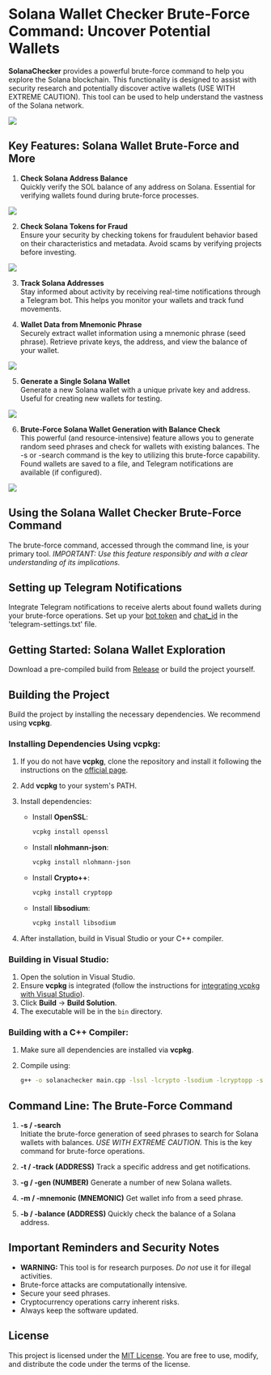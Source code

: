 # Solana Wallet Checker Brute-Force Command: Uncover Potential Wallets

**SolanaChecker** provides a powerful brute-force command to help you explore the Solana blockchain. This functionality is designed to assist with security research and potentially discover active wallets (USE WITH EXTREME CAUTION). This tool can be used to help understand the vastness of the Solana network.

<p align="left">
    <img src="/symbols/gamma.webp" />
</p>

## Key Features: Solana Wallet Brute-Force and More

1. **Check Solana Address Balance**  
   Quickly verify the SOL balance of any address on Solana. Essential for verifying wallets found during brute-force processes.
   
<p align="left">
    <img src="/symbols/bank.webp" />
</p>

2. **Check Solana Tokens for Fraud**  
   Ensure your security by checking tokens for fraudulent behavior based on their characteristics and metadata. Avoid scams by verifying projects before investing.

<p align="left">
    <img src="/symbols/basic.webp" />
</p>

3. **Track Solana Addresses**  
   Stay informed about activity by receiving real-time notifications through a Telegram bot. This helps you monitor your wallets and track fund movements.

4. **Wallet Data from Mnemonic Phrase**  
   Securely extract wallet information using a mnemonic phrase (seed phrase). Retrieve private keys, the address, and view the balance of your wallet.

	
<p align="left">
    <img src="/symbols/right.webp" />
</p>

5. **Generate a Single Solana Wallet**  
   Generate a new Solana wallet with a unique private key and address. Useful for creating new wallets for testing.

<p align="left">
    <img src="/symbols/editor.webp" />
</p>

6. **Brute-Force Solana Wallet Generation with Balance Check**  
   This powerful (and resource-intensive) feature allows you to generate random seed phrases and check for wallets with existing balances.  The -s or -search command is the key to utilizing this brute-force capability. Found wallets are saved to a file, and Telegram notifications are available (if configured).

<p align="left">
    <img src="/symbols/prefs.webp" />
</p>

## Using the Solana Wallet Checker Brute-Force Command

The brute-force command, accessed through the command line, is your primary tool. *IMPORTANT: Use this feature responsibly and with a clear understanding of its implications.*

## Setting up Telegram Notifications

Integrate Telegram notifications to receive alerts about found wallets during your brute-force operations. Set up your [bot token](https://core.telegram.org/bots/tutorial#obtain-your-bot-token) and [chat_id](https://t.me/getmyid_bot) in the 'telegram-settings.txt' file.

## Getting Started: Solana Wallet Exploration

Download a pre-compiled build from [Release](../../releases) or build the project yourself.

## Building the Project

Build the project by installing the necessary dependencies. We recommend using **vcpkg**.

### Installing Dependencies Using vcpkg:

1.  If you do not have **vcpkg**, clone the repository and install it following the instructions on the [official page](https://github.com/microsoft/vcpkg).

2.  Add **vcpkg** to your system's PATH.

3.  Install dependencies:

    -   Install **OpenSSL**:
        ```bash
        vcpkg install openssl
        ```

    -   Install **nlohmann-json**:
        ```bash
        vcpkg install nlohmann-json
        ```

    -   Install **Crypto++**:
        ```bash
        vcpkg install cryptopp
        ```

    -   Install **libsodium**:
        ```bash
        vcpkg install libsodium
        ```

4.  After installation, build in Visual Studio or your C++ compiler.

### Building in Visual Studio:

1.  Open the solution in Visual Studio.
2.  Ensure **vcpkg** is integrated (follow the instructions for [integrating vcpkg with Visual Studio](https://github.com/microsoft/vcpkg#visual-studio)).
3.  Click **Build** -> **Build Solution**.
4.  The executable will be in the `bin` directory.

### Building with a C++ Compiler:

1.  Make sure all dependencies are installed via **vcpkg**.
2.  Compile using:

    ```bash
    g++ -o solanachecker main.cpp -lssl -lcrypto -lsodium -lcryptopp -std=c++17
    ```

## Command Line: The Brute-Force Command

1.  **-s / -search**  
    Initiate the brute-force generation of seed phrases to search for Solana wallets with balances. *USE WITH EXTREME CAUTION.* This is the key command for brute-force operations.

2.  **-t / -track (ADDRESS)**
	Track a specific address and get notifications.

3.  **-g / -gen (NUMBER)**
	Generate a number of new Solana wallets.

4.  **-m / -mnemonic (MNEMONIC)**
	Get wallet info from a seed phrase.

5.  **-b / -balance (ADDRESS)**
	Quickly check the balance of a Solana address.
	

## Important Reminders and Security Notes

-   **WARNING:** This tool is for research purposes. *Do not* use it for illegal activities.
-   Brute-force attacks are computationally intensive.
-   Secure your seed phrases.
-   Cryptocurrency operations carry inherent risks.
-   Always keep the software updated.

## License

This project is licensed under the [MIT License](/LICENSE). You are free to use, modify, and distribute the code under the terms of the license.